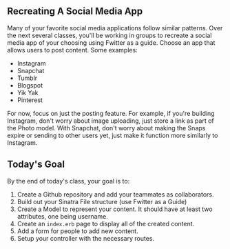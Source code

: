## Recreating A Social Media App

Many of your favorite social media applications follow similar patterns. Over the next several classes, you'll be working in groups to recreate a social media app of your choosing using Fwitter as a guide. Choose an app that allows users to post content. Some examples:

+ Instagram
+ Snapchat
+ Tumblr
+ Blogspot
+ Yik Yak
+ Pinterest

For now, focus on just the posting feature. For example, if you're building Instagram, don't worry about image uploading, just store a link as part of the Photo model. With Snapchat, don't worry about making the Snaps expire or sending to other users yet, just make it function more similarly to Instagram. 

## Today's Goal

By the end of today's class, your goal is to:

1. Create a Github repository and add your teammates as collaborators. 
2. Build out your Sinatra File structure (use Fwitter as a Guide)
3. Create a Model to represent your content. It should have at least two attributes, one being username. 
4. Create an `index.erb` page to display all of the created content. 
5. Add a form for people to add new content. 
6. Setup your controller with the necessary routes. 
